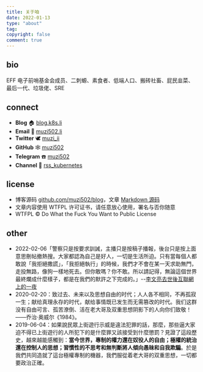 ```yaml
---
title: 关于咱
date: 2022-01-13
type: "about"
tag:
copyright: false
comment: true
---
```

## bio

EFF 电子前哨基金会成员、二刺螈、素食者、低端人口、搬砖社畜、屁民韭菜、最后一代、垃圾佬、SRE

## connect

- **Blog** 🏠 [blog.k8s.li](https://blog.k8s.li)
- **Email** 📧 [muzi502.li](mailto:muzi502.li@@gmail.com)
- **Twitter** 🕊 [muzi_ii](https://twitter.com/muzi_ii)
- **GitHub** 🕸 [muzi502](https://github.com/muzi502)
- **Telegram** ☎️ [muzi502](https://telegram.me/muzi502)
- **Channel** 📣 [rss_kubernetes](https://tg.k8s.li/)

## license

- 博客源码 [github.com/muzi502/blog](https://github.com/muzi502/blog)，文章 [Markdown 源码](https://github.com/muzi502/blog/tree/master/source/_posts)
- 文章内容使用 WTFPL 许可证书，请任意放心使用，署名与否你随意
- WTFPL © Do What the Fuck You Want to Public License

## other

- 2022-02-06「警察只是按要求訓誡，主播只是按稿子播報，後台只是按上面意思刪帖撤熱搜。大家都認為自己是好人，一切是生活所迫。只有當每個人都敢說「我拒絕撒謊」，「我拒絕執行」的時候，我們才不會在某一天求助無門，走投無路，像狗一樣地死去。但你敢嗎？你不敢。所以請記得，無論這個世界最終爛成什麼樣子，都是在我們的默許之下完成的。」--[李文亮去世後互聯網上的一夜](https://theinitium.com/article/20200207-liwenliang-public-opinion/)
- 2020-02-20：致过去、未来以及思想自由的时代；人人各不相同，不再孤寂一生；献给真理永存的时代，献给事情既已发生而无需篡改的时代。我们这群没有自由可言、孤苦潦倒、活在老大哥及双重思想阴影下的人向你们致敬！——乔治·奥威尔《1984》。
- 2019-06-04：如果說民眾上街遊行示威是違法犯罪的話，那麼，那些逼大家迫不得已上街遊行的人所犯下的是什麼罪又該接受到什麼懲罰？見證了這段歷史，越來越能感觸到：**當今世界，專制的權力還在奴役人的自由；極權的統治還在控制人的思想；習慣性的不思考和無判斷將人傾向愚昧和自我欺騙**。於是我們共同造就了這台極權專制的機器，我們服從着老大哥的双重思想，一切都要政治正確。
